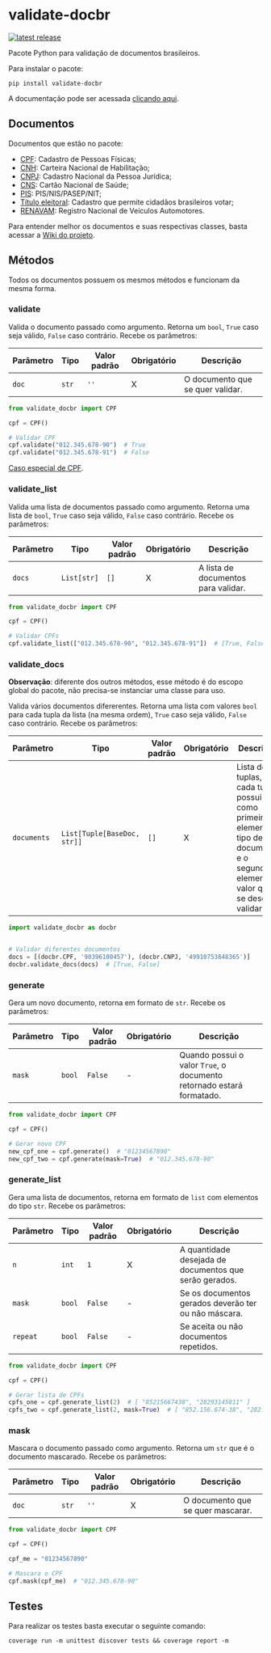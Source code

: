 # validate-docbr

<a href="https://pypi.org/project/validate-docbr/">
  <img src="https://img.shields.io/pypi/v/validate-docbr.svg" alt="latest release" />
</a>

Pacote Python para validação de documentos brasileiros.

Para instalar o pacote:

```shell
pip install validate-docbr
```

A documentação pode ser acessada [clicando aqui](https://alvarofpp.github.io/validate-docbr).

## Documentos

Documentos que estão no pacote:

- [CPF](validate_docbr/CPF.py): Cadastro de Pessoas Físicas;
- [CNH](validate_docbr/CNH.py): Carteira Nacional de Habilitação;
- [CNPJ](validate_docbr/CNPJ.py): Cadastro Nacional da Pessoa Jurídica;
- [CNS](validate_docbr/CNS.py): Cartão Nacional de Saúde;
- [PIS](validate_docbr/PIS.py): PIS/NIS/PASEP/NIT;
- [Título eleitoral](validate_docbr/TituloEleitoral.py): Cadastro que permite cidadãos brasileiros votar;
- [RENAVAM](validate_docbr/RENAVAM.py): Registro Nacional de Veículos Automotores.

Para entender melhor os documentos e suas respectivas classes, basta acessar a [Wiki do projeto](https://github.com/alvarofpp/validate-docbr/wiki).

## Métodos

Todos os documentos possuem os mesmos métodos e funcionam da mesma forma.

### validate

Valida o documento passado como argumento. Retorna um `bool`, `True` caso seja válido,
`False` caso contrário. Recebe os parâmetros:

| Parâmetro | Tipo | Valor padrão | Obrigatório | Descrição |
| --------- | ---- | ----------- | ------------ | --------- |
| `doc` | `str`| `''` | X | O documento que se quer validar. |

```python
from validate_docbr import CPF

cpf = CPF()

# Validar CPF
cpf.validate("012.345.678-90")  # True
cpf.validate("012.345.678-91")  # False
```

[Caso especial de CPF](https://alvarofpp.github.io/validate-docbr/guia-de-uso/#caso-especial-de-cpf).

### validate_list

Valida uma lista de documentos passado como argumento. Retorna uma lista de `bool`,
`True` caso seja válido, `False` caso contrário. Recebe os parâmetros:

| Parâmetro | Tipo | Valor padrão | Obrigatório | Descrição |
| --------- | ---- | ----------- | ------------ | --------- |
| `docs` | `List[str]`| `[]` | X | A lista de documentos para validar. |

```python
from validate_docbr import CPF

cpf = CPF()

# Validar CPFs
cpf.validate_list(["012.345.678-90", "012.345.678-91"])  # [True, False]
```

### validate_docs

**Observação**: diferente dos outros métodos, esse método é do escopo global do pacote,
não precisa-se instanciar uma classe para uso.

Valida vários documentos difererentes. Retorna uma lista com valores `bool` para cada tupla da
lista (na mesma ordem), `True` caso seja válido, `False` caso contrário. Recebe os parâmetros:

<!-- markdownlint-disable MD013 -->

| Parâmetro | Tipo | Valor padrão | Obrigatório | Descrição |
| --------- | ---- | ----------- | ------------ | --------- |
| `documents` | `List[Tuple[BaseDoc, str]]`| `[]` | X | Lista de tuplas, cada tupla possui como primeiro elemento o tipo de documento e o segundo elemento o valor que se deseja validar. |

<!-- markdownlint-enable MD013 -->

```python
import validate_docbr as docbr


# Validar diferentes documentos
docs = [(docbr.CPF, '90396100457'), (docbr.CNPJ, '49910753848365')]
docbr.validate_docs(docs)  # [True, False]
```

### generate

Gera um novo documento, retorna em formato de `str`. Recebe os parâmetros:

<!-- markdownlint-disable MD013 -->

| Parâmetro | Tipo | Valor padrão | Obrigatório | Descrição |
| --------- | ---- | ----------- | ------------ | --------- |
| `mask` | `bool` | `False` | - | Quando possui o valor `True`, o documento retornado estará formatado. |

<!-- markdownlint-enable MD013 -->

```python
from validate_docbr import CPF

cpf = CPF()

# Gerar novo CPF
new_cpf_one = cpf.generate()  # "01234567890"
new_cpf_two = cpf.generate(mask=True)  # "012.345.678-90"
```

### generate_list

Gera uma lista de documentos, retorna em formato de `list` com elementos do tipo `str`.
Recebe os parâmetros:

| Parâmetro | Tipo | Valor padrão | Obrigatório | Descrição |
| --------- | ---- | ----------- | ------------ | --------- |
| `n` | `int` | `1` | X | A quantidade desejada de documentos que serão gerados. |
| `mask` | `bool` | `False` | - | Se os documentos gerados deverão ter ou não máscara. |
| `repeat` | `bool` | `False` | - | Se aceita ou não documentos repetidos. |

```python
from validate_docbr import CPF

cpf = CPF()

# Gerar lista de CPFs
cpfs_one = cpf.generate_list(2)  # [ "85215667438", "28293145811" ]
cpfs_two = cpf.generate_list(2, mask=True)  # [ "852.156.674-38", "282.931.458-11" ]
```

### mask

Mascara o documento passado como argumento. Retorna um `str` que é o documento mascarado.
Recebe os parâmetros:

| Parâmetro | Tipo | Valor padrão | Obrigatório | Descrição |
| --------- | ---- | ----------- | ------------ | --------- |
| `doc` | `str`| `''` | X | O documento que se quer mascarar. |

```python
from validate_docbr import CPF

cpf = CPF()

cpf_me = "01234567890"

# Mascara o CPF
cpf.mask(cpf_me)  # "012.345.678-90"
```

## Testes

Para realizar os testes basta executar o seguinte comando:

```shell
coverage run -m unittest discover tests && coverage report -m
```
